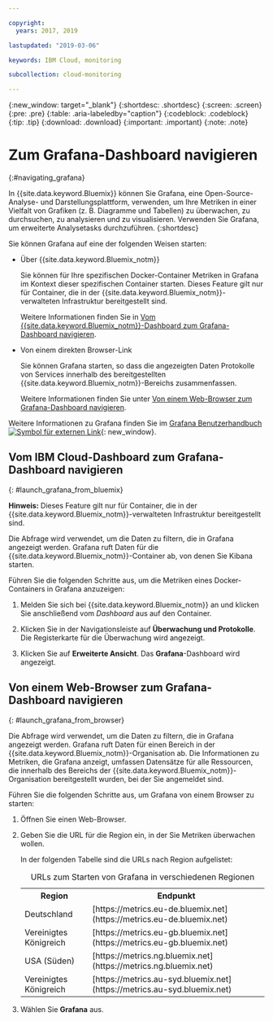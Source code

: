 ```yaml
---

copyright:
  years: 2017, 2019

lastupdated: "2019-03-06"

keywords: IBM Cloud, monitoring

subcollection: cloud-monitoring

---
```


{:new_window: target="_blank"}
{:shortdesc: .shortdesc}
{:screen: .screen}
{:pre: .pre}
{:table: .aria-labeledby="caption"}
{:codeblock: .codeblock}
{:tip: .tip}
{:download: .download}
{:important: .important}
{:note: .note}


# Zum Grafana-Dashboard navigieren
{:#navigating_grafana}

In {{site.data.keyword.Bluemix}} können Sie Grafana, eine Open-Source-Analyse- und Darstellungsplattform, verwenden, um Ihre Metriken in einer Vielfalt von Grafiken (z. B. Diagramme und Tabellen) zu überwachen, zu durchsuchen, zu analysieren und zu visualisieren. Verwenden Sie Grafana, um erweiterte Analysetasks durchzuführen.
{:shortdesc}

Sie können Grafana auf eine der folgenden Weisen starten:

* Über {{site.data.keyword.Bluemix_notm}}

    Sie können für Ihre spezifischen Docker-Container Metriken in Grafana im Kontext dieser spezifischen Container starten. Dieses Feature gilt nur für Container, die in der {{site.data.keyword.Bluemix_notm}}-verwalteten Infrastruktur bereitgestellt sind. 
    
    Weitere Informationen finden Sie in [Vom {{site.data.keyword.Bluemix_notm}}-Dashboard zum
    Grafana-Dashboard navigieren](/docs/services/cloud-monitoring/grafana/navigating_grafana.html#launch_grafana_from_bluemix). 

* Von einem direkten Browser-Link

    Sie können Grafana starten, so dass die angezeigten Daten Protokolle von Services innerhalb des bereitgestellten {{site.data.keyword.Bluemix_notm}}-Bereichs zusammenfassen.
    
    Weitere Informationen finden Sie unter [Von einem Web-Browser zum Grafana-Dashboard navigieren](/docs/services/cloud-monitoring/grafana/navigating_grafana.html#launch_grafana_from_browser).
    
Weitere Informationen zu Grafana finden Sie im [Grafana Benutzerhandbuch![Symbol für externen Link](../../../icons/launch-glyph.svg "Symbol für externen Link")](http://docs.grafana.org/guides/getting_started/){: new_window}.


##  Vom IBM Cloud-Dashboard zum Grafana-Dashboard navigieren
{: #launch_grafana_from_bluemix}

**Hinweis:** Dieses Feature gilt nur für Container, die in der {{site.data.keyword.Bluemix_notm}}-verwalteten Infrastruktur bereitgestellt sind. 

Die Abfrage wird verwendet, um die Daten zu filtern, die in Grafana angezeigt werden. Grafana ruft Daten für die {{site.data.keyword.Bluemix_notm}}-Container ab, von denen Sie Kibana starten. 

Führen Sie die folgenden Schritte aus, um die Metriken eines Docker-Containers in Grafana anzuzeigen:

1. Melden Sie sich bei {{site.data.keyword.Bluemix_notm}} an und klicken Sie anschließend vom *Dashboard* aus auf den Container. 
    
2. Klicken Sie in der Navigationsleiste auf **Überwachung und Protokolle**. Die Registerkarte für die Überwachung wird angezeigt. 
    
3. Klicken Sie auf **Erweiterte Ansicht**. Das **Grafana**-Dashboard wird angezeigt.


##  Von einem Web-Browser zum Grafana-Dashboard navigieren
{: #launch_grafana_from_browser}

Die Abfrage wird verwendet, um die Daten zu filtern, die in Grafana angezeigt werden. Grafana ruft Daten für einen Bereich in der {{site.data.keyword.Bluemix_notm}}-Organisation ab. Die Informationen zu Metriken, die Grafana anzeigt, umfassen Datensätze für alle Ressourcen, die innerhalb des Bereichs der {{site.data.keyword.Bluemix_notm}}-Organisation bereitgestellt wurden, bei der Sie angemeldet sind.

Führen Sie die folgenden Schritte aus, um Grafana von einem Browser zu starten:

1. Öffnen Sie einen Web-Browser. 
2. Geben Sie die URL für die Region ein, in der Sie Metriken überwachen wollen. 

    In der folgenden Tabelle sind die URLs nach Region aufgelistet:
	<table>
      <caption>URLs zum Starten von Grafana in verschiedenen Regionen</caption>
      <tr>
        <th>Region</th>
	    <th>Endpunkt</th>
      </tr>
      <tr>
        <td>Deutschland</td>
	    <td>[https://metrics.eu-de.bluemix.net](https://metrics.eu-de.bluemix.net)</td>
      </tr>
      <tr>
        <td>Vereinigtes Königreich</td>
	    <td>[https://metrics.eu-gb.bluemix.net](https://metrics.eu-gb.bluemix.net)</td>
      </tr>
      <tr>
        <td>USA (Süden)</td>
    	<td>[https://metrics.ng.bluemix.net](https://metrics.ng.bluemix.net)</td>
      </tr>
      <tr>
        <td>Vereinigtes Königreich</td>
	    <td>[https://metrics.au-syd.bluemix.net](https://metrics.au-syd.bluemix.net)</td>
      </tr>
      
    </table>
	
2. Wählen Sie **Grafana** aus.
     


